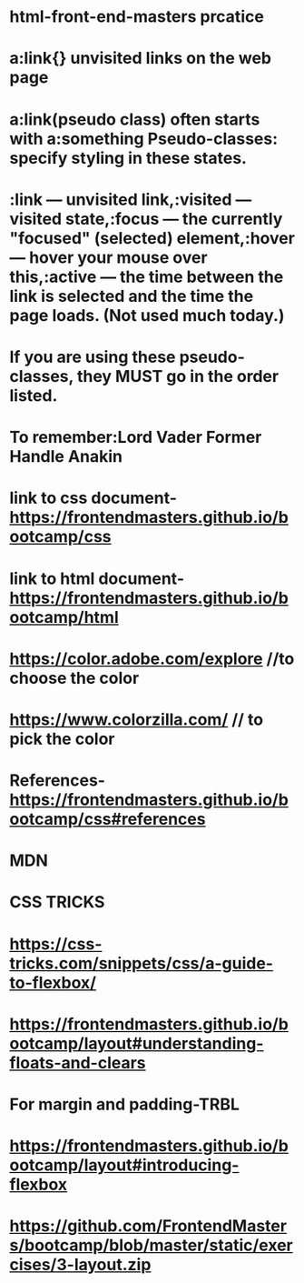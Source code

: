 # html-front-end-masters prcatice
# a:link{} unvisited links on the web page
# a:link(pseudo class) often starts with a:something Pseudo-classes: specify styling in these states.

# :link — unvisited link,:visited — visited state,:focus — the currently "focused" (selected) element,:hover — hover your mouse over this,:active — the time between the link is selected and the time the page loads. (Not used much today.)
# If you are using these pseudo-classes, they MUST go in the order listed.
# To remember:Lord Vader Former Handle Anakin
# link to css document-https://frontendmasters.github.io/bootcamp/css
# link to html document-https://frontendmasters.github.io/bootcamp/html
# https://color.adobe.com/explore //to choose the color
# https://www.colorzilla.com/ // to pick the color
# References-https://frontendmasters.github.io/bootcamp/css#references
# MDN
# CSS TRICKS
# https://css-tricks.com/snippets/css/a-guide-to-flexbox/
# https://frontendmasters.github.io/bootcamp/layout#understanding-floats-and-clears
# For margin and padding-TRBL
# https://frontendmasters.github.io/bootcamp/layout#introducing-flexbox
# https://github.com/FrontendMasters/bootcamp/blob/master/static/exercises/3-layout.zip


